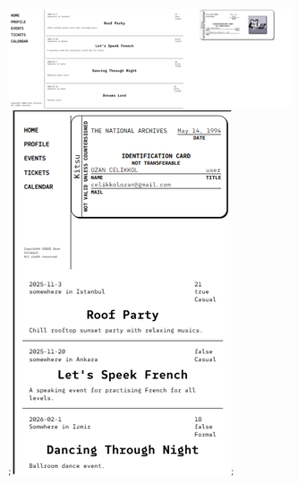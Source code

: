 ![demo desktop](/frontend/public/demo/demoDesktop.png);
![demo mobile](/frontend/public/demo/demoMobile.png);
